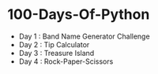 # 100-Days-Of-Python
- Day 1 : Band Name Generator Challenge
- Day 2 : Tip Calculator
- Day 3 : Treasure Island
- Day 4 : Rock-Paper-Scissors

